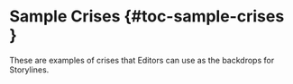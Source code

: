 # Sample Crises {#toc-sample-crises }

These are examples of crises that Editors can use as the backdrops for
Storylines.

